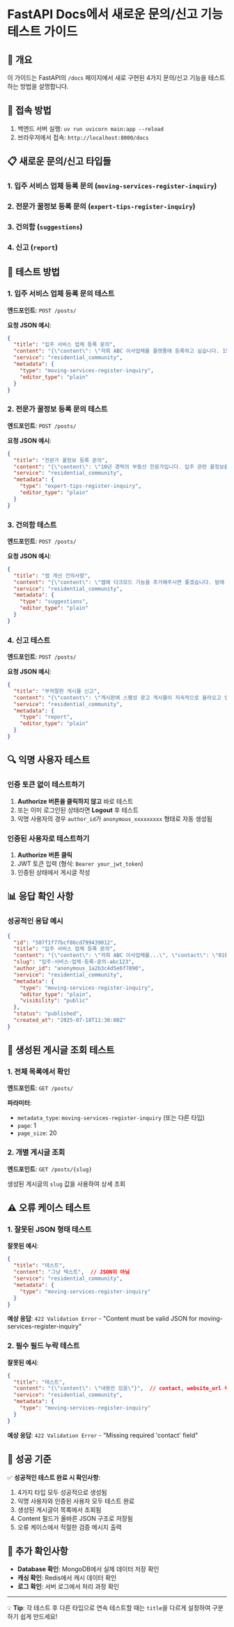 # FastAPI Docs에서 새로운 문의/신고 기능 테스트 가이드

## 🎯 개요

이 가이드는 FastAPI의 `/docs` 페이지에서 새로 구현된 4가지 문의/신고 기능을 테스트하는 방법을 설명합니다.

## 🔗 접속 방법

1. 백엔드 서버 실행: `uv run uvicorn main:app --reload`
2. 브라우저에서 접속: `http://localhost:8000/docs`

## 📋 새로운 문의/신고 타입들

### 1. **입주 서비스 업체 등록 문의** (`moving-services-register-inquiry`)
### 2. **전문가 꿀정보 등록 문의** (`expert-tips-register-inquiry`)
### 3. **건의함** (`suggestions`)
### 4. **신고** (`report`)

## 🧪 테스트 방법

### 1. 입주 서비스 업체 등록 문의 테스트

**엔드포인트**: `POST /posts/`

**요청 JSON 예시**:
```json
{
  "title": "입주 서비스 업체 등록 문의",
  "content": "{\"content\": \"저희 ABC 이사업체를 플랫폼에 등록하고 싶습니다. 15년 경력의 전문 이사 서비스를 제공하고 있습니다.\", \"contact\": \"010-1234-5678\", \"website_url\": \"https://abc-moving.com\"}",
  "service": "residential_community",
  "metadata": {
    "type": "moving-services-register-inquiry",
    "editor_type": "plain"
  }
}
```

### 2. 전문가 꿀정보 등록 문의 테스트

**엔드포인트**: `POST /posts/`

**요청 JSON 예시**:
```json
{
  "title": "전문가 꿀정보 등록 문의",
  "content": "{\"content\": \"10년 경력의 부동산 전문가입니다. 입주 관련 꿀정보를 공유하고 싶어서 문의드립니다.\", \"contact\": \"010-9876-5432\", \"website_url\": \"https://realestate-expert.com\"}",
  "service": "residential_community",
  "metadata": {
    "type": "expert-tips-register-inquiry",
    "editor_type": "plain"
  }
}
```

### 3. 건의함 테스트

**엔드포인트**: `POST /posts/`

**요청 JSON 예시**:
```json
{
  "title": "앱 개선 건의사항",
  "content": "{\"content\": \"앱에 다크모드 기능을 추가해주시면 좋겠습니다. 밤에 사용할 때 눈이 피로해요.\"}",
  "service": "residential_community",
  "metadata": {
    "type": "suggestions",
    "editor_type": "plain"
  }
}
```

### 4. 신고 테스트

**엔드포인트**: `POST /posts/`

**요청 JSON 예시**:
```json
{
  "title": "부적절한 게시물 신고",
  "content": "{\"content\": \"게시판에 스팸성 광고 게시물이 지속적으로 올라오고 있습니다. 확인해주세요.\"}",
  "service": "residential_community",
  "metadata": {
    "type": "report",
    "editor_type": "plain"
  }
}
```

## 🔍 익명 사용자 테스트

### 인증 토큰 없이 테스트하기

1. **Authorize 버튼을 클릭하지 않고** 바로 테스트
2. 또는 이미 로그인된 상태라면 **Logout** 후 테스트
3. 익명 사용자의 경우 `author_id`가 `anonymous_xxxxxxxxx` 형태로 자동 생성됨

### 인증된 사용자로 테스트하기

1. **Authorize 버튼 클릭**
2. JWT 토큰 입력 (형식: `Bearer your_jwt_token`)
3. 인증된 상태에서 게시글 작성

## 📊 응답 확인 사항

### 성공적인 응답 예시
```json
{
  "id": "507f1f77bcf86cd799439012",
  "title": "입주 서비스 업체 등록 문의",
  "content": "{\"content\": \"저희 ABC 이사업체를...\", \"contact\": \"010-1234-5678\", \"website_url\": \"https://abc-moving.com\"}",
  "slug": "입주-서비스-업체-등록-문의-abc123",
  "author_id": "anonymous_1a2b3c4d5e6f7890",
  "service": "residential_community",
  "metadata": {
    "type": "moving-services-register-inquiry",
    "editor_type": "plain",
    "visibility": "public"
  },
  "status": "published",
  "created_at": "2025-07-18T11:30:00Z"
}
```

## 🔎 생성된 게시글 조회 테스트

### 1. 전체 목록에서 확인

**엔드포인트**: `GET /posts/`

**파라미터**:
- `metadata_type`: `moving-services-register-inquiry` (또는 다른 타입)
- `page`: 1
- `page_size`: 20

### 2. 개별 게시글 조회

**엔드포인트**: `GET /posts/{slug}`

생성된 게시글의 `slug` 값을 사용하여 상세 조회

## ⚠️ 오류 케이스 테스트

### 1. 잘못된 JSON 형태 테스트

**잘못된 예시**:
```json
{
  "title": "테스트",
  "content": "그냥 텍스트",  // JSON이 아님
  "service": "residential_community",
  "metadata": {
    "type": "moving-services-register-inquiry"
  }
}
```

**예상 응답**: `422 Validation Error` - "Content must be valid JSON for moving-services-register-inquiry"

### 2. 필수 필드 누락 테스트

**잘못된 예시**:
```json
{
  "title": "테스트",
  "content": "{\"content\": \"내용만 있음\"}",  // contact, website_url 누락
  "service": "residential_community",
  "metadata": {
    "type": "moving-services-register-inquiry"
  }
}
```

**예상 응답**: `422 Validation Error` - "Missing required 'contact' field"

## 🎉 성공 기준

✅ **성공적인 테스트 완료 시 확인사항**:

1. 4가지 타입 모두 성공적으로 생성됨
2. 익명 사용자와 인증된 사용자 모두 테스트 완료
3. 생성된 게시글이 목록에서 조회됨
4. Content 필드가 올바른 JSON 구조로 저장됨
5. 오류 케이스에서 적절한 검증 메시지 출력

## 📝 추가 확인사항

- **Database 확인**: MongoDB에서 실제 데이터 저장 확인
- **캐싱 확인**: Redis에서 캐시 데이터 확인
- **로그 확인**: 서버 로그에서 처리 과정 확인

---

💡 **Tip**: 각 테스트 후 다른 타입으로 연속 테스트할 때는 `title`을 다르게 설정하여 구분하기 쉽게 만드세요!